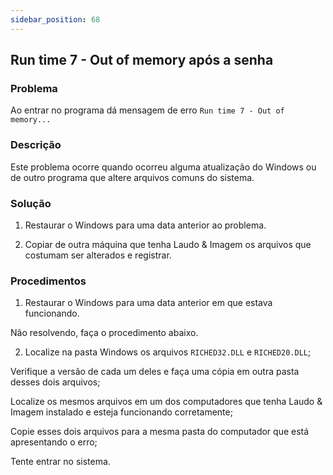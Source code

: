 ```yaml
---
sidebar_position: 68
---
```


## Run time 7 - Out of memory após a senha

### Problema

Ao entrar no programa dá mensagem de erro `Run time 7 - Out of
memory...`

### Descrição

Este problema ocorre quando ocorreu alguma atualização do Windows ou
de outro programa que altere arquivos comuns do sistema.

### Solução

1. Restaurar o Windows para uma data anterior ao problema.

2. Copiar de outra máquina que tenha Laudo & Imagem os arquivos que
costumam ser alterados e registrar.

### Procedimentos

1. Restaurar o Windows para uma data anterior em que estava funcionando.

Não resolvendo, faça o procedimento abaixo.

2. Localize na pasta Windows os arquivos `RICHED32.DLL` e
`RICHED20.DLL`;

Verifique a versão de cada um deles e faça uma cópia em outra pasta
desses dois arquivos;

Localize os mesmos arquivos em um dos computadores que tenha Laudo &
Imagem instalado e esteja funcionando corretamente;

Copie esses dois arquivos para a mesma pasta do computador que está
apresentando o erro;

Tente entrar no sistema.